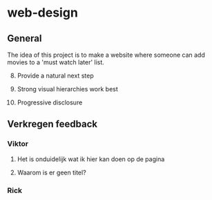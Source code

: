 # web-design

## General

The idea of this project is to make a website where someone can add movies to a 'must watch later' list.

8.  Provide a natural next step

11. Strong visual hierarchies work best

12. Progressive disclosure

## Verkregen feedback

### Viktor

1.  Het is onduidelijk wat ik hier kan doen op de pagina

2.  Waarom is er geen titel?

### Rick
